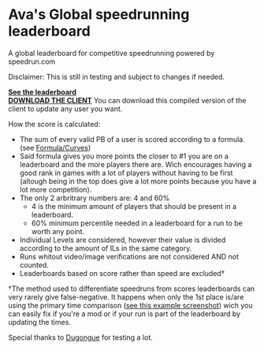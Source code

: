 # Ava's Global speedrunning leaderboard
A global leaderboard for competitive speedrunning powered by speedrun.com

Disclaimer: This is still in testing and subject to changes if needed.  

**[See the leaderboard](https://docs.google.com/spreadsheets/d/1KpMnCdzFHmfU0XDzUon5XviRis1MvlB5M6Y8fyIvcmo#gid=518408346)**  
**[DOWNLOAD THE CLIENT](https://github.com/Avasam/speedrun.com_-unofficial-_global_leaderboard/releases)** You can download this compiled version of the client to update any user you want.


How the score is calculated:
- The sum of every valid PB of a user is scored according to a formula. (see [Formula/Curves](https://docs.google.com/spreadsheets/d/1Wv63zu3YY7vAJAzWgZwL4rHE9esxxN0B8DztJgNyjiQ#gid=156937478))
- Said formula gives you more points the closer to #1 you are on a leaderboard and the more players there are. Wich encourages having a good rank in games with a lot of players without having to be first (altough being in the top does give a lot more points because you have a lot more competition).
- The only 2 arbritrary numbers are: 4 and 60%
    - 4 is the minimum amount of players that should be present in a leaderboard.
    - 60% minimum percentile needed in a leaderboard for a run to be worth any point.
- Individual Levels are considered, however their value is divided according to the amount of ILs in the same category.
- Runs whitout video/image verifications are not considered AND not counted.
- Leaderboards based on score rather than speed are excluded†



†The method used to differentiate speedruns from scores leaderboards can very rarely give false-negative.
It happens when only the 1st place is/are using the primary time comparison ([see this example screenshot](http://puu.sh/xfrpr/57d6358440.jpg))
wich you can easily fix if you're a mod or if your run is part of the leaderboard by updating the times.


Special thanks to [Dugongue](http://www.speedrun.com/user/Dugongue) for testing a lot.
